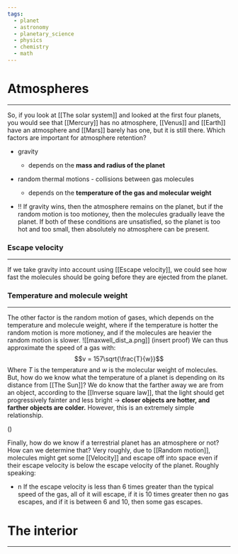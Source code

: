 ```yaml
---
tags:
  - planet
  - astronomy
  - planetary_science
  - physics
  - chemistry
  - math
---
```

# Atmospheres
---
So, if you look at [[The solar system]] and looked at the first four planets, you would see that [[Mercury]] has no atmosphere, [[Venus]] and [[Earth]] have an atmosphere and [[Mars]] barely has one, but it is still there. Which factors are important for atmosphere retention?
- gravity
	- depends on the **mass and radius of the planet**
- random thermal motions - collisions between gas molecules
	- depends on the **temperature of the gas and molecular weight**

- !! If gravity wins, then the atmosphere remains on the planet, but if the random motion is too motioney, then the molecules gradually leave the planet. If both of these conditions are unsatisfied, so the planet is too hot and too small, then absolutely no atmosphere can be present.

### Escape velocity
---
If we take gravity into account using [[Escape velocity]], we could see how fast the molecules should be going before they are ejected from the planet. 

### Temperature and molecule weight
---
The other factor is the random motion of gases, which depends on the temperature and molecule weight, where if the temperature is hotter the random motion is more motioney, and if the molecules are heavier the random motion is slower.
![[maxwell_dist_a.png]]
(insert proof)
We can thus approximate the speed of a gas with:$$v = 157\sqrt{\frac{T}{w}}$$
Where $T$ is the temperature and $w$ is the molecular weight of molecules. 
But, how do we know what the temperature of a planet is depending on its distance from [[The Sun]]? We do know that the farther away we are from an object, according to the [[Inverse square law]], that the light should get progressively fainter and less bright -> **closer objects are hotter, and farther objects are colder.** However, this is an extremely simple relationship. 

()

Finally, how do we know if a terrestrial planet has an atmosphere or not? How can we determine that? Very roughly, due to [[Random motion]], molecules might get some [[Velocity]] and escape off into space even if their escape velocity is below the escape velocity of the planet. Roughly speaking:
- n  If the escape velocity is less than 6 times greater than the typical speed of the gas, all of it will escape, if it is 10 times greater then no gas escapes, and if it is between 6 and 10, then some gas escapes.

# The interior
---


